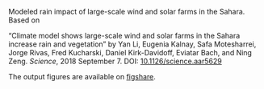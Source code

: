 Modeled rain impact of large-scale wind and solar farms in the Sahara. Based on

“Climate model shows large-scale wind and solar farms in the Sahara increase rain and vegetation” by Yan Li, Eugenia Kalnay, Safa Motesharrei, Jorge Rivas, Fred Kucharski, Daniel Kirk-Davidoff, Eviatar Bach, and Ning Zeng. *Science*, 2018 September 7. DOI: [10.1126/science.aar5629](https://www.doi.org/10.1126/science.aar5629)

The output figures are available on [figshare](https://figshare.com/articles/Modeled_rain_impact_of_large-scale_wind_and_solar_farms_in_the_Sahara/7045547).
